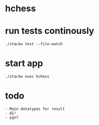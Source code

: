 # hchess

# run tests continously

    ./stackw test --file-watch

# start app

    ./stackw exec hchess
    
# todo
    
    - Main datatypes for result
    - AI!
    - pgn?